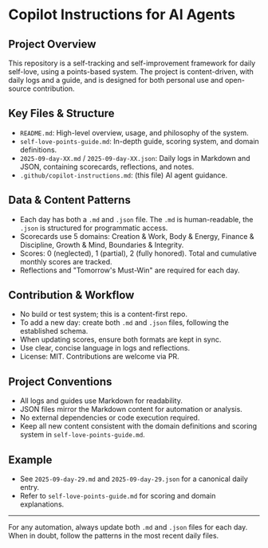 # Copilot Instructions for AI Agents

## Project Overview
This repository is a self-tracking and self-improvement framework for daily self-love, using a points-based system. The project is content-driven, with daily logs and a guide, and is designed for both personal use and open-source contribution.

## Key Files & Structure
- `README.md`: High-level overview, usage, and philosophy of the system.
- `self-love-points-guide.md`: In-depth guide, scoring system, and domain definitions.
- `2025-09-day-XX.md` / `2025-09-day-XX.json`: Daily logs in Markdown and JSON, containing scorecards, reflections, and notes.
- `.github/copilot-instructions.md`: (this file) AI agent guidance.

## Data & Content Patterns
- Each day has both a `.md` and `.json` file. The `.md` is human-readable, the `.json` is structured for programmatic access.
- Scorecards use 5 domains: Creation & Work, Body & Energy, Finance & Discipline, Growth & Mind, Boundaries & Integrity.
- Scores: 0 (neglected), 1 (partial), 2 (fully honored). Total and cumulative monthly scores are tracked.
- Reflections and "Tomorrow's Must-Win" are required for each day.

## Contribution & Workflow
- No build or test system; this is a content-first repo.
- To add a new day: create both `.md` and `.json` files, following the established schema.
- When updating scores, ensure both formats are kept in sync.
- Use clear, concise language in logs and reflections.
- License: MIT. Contributions are welcome via PR.

## Project Conventions
- All logs and guides use Markdown for readability.
- JSON files mirror the Markdown content for automation or analysis.
- No external dependencies or code execution required.
- Keep all new content consistent with the domain definitions and scoring system in `self-love-points-guide.md`.

## Example
- See `2025-09-day-29.md` and `2025-09-day-29.json` for a canonical daily entry.
- Refer to `self-love-points-guide.md` for scoring and domain explanations.

---

For any automation, always update both `.md` and `.json` files for each day. When in doubt, follow the patterns in the most recent daily files.
